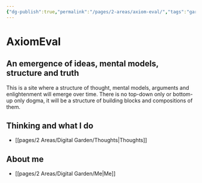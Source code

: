```yaml
---
{"dg-publish":true,"permalink":"/pages/2-areas/axiom-eval/","tags":"gardenEntry"}
---
```



# AxiomEval
## An emergence of ideas, mental models, structure and truth

This is a site where a structure of thought, mental models, arguments and enlightenment will emerge over time. There is no top-down only or bottom-up only dogma, it will be a structure of building blocks and compositions of them.

## Thinking and what I do
- [[pages/2 Areas/Digital Garden/Thoughts\|Thoughts]]

## About me
- [[pages/2 Areas/Digital Garden/Me\|Me]]


